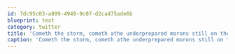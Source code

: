 ```yaml
---
id: 7dc95c03-a899-4949-9c07-d2ca475ade6b
blueprint: text
category: twitter
title: 'Cometh the storm, cometh athe underprepared morons still on the lake...... (via @MapMove)'
caption: 'Cometh the storm, cometh athe underprepared morons still on the lake...... (via <span class="username username_linked">@<a href="https://twitter.com/MapMove" title="Mark Payne">MapMove</a></span>)'
---
```

